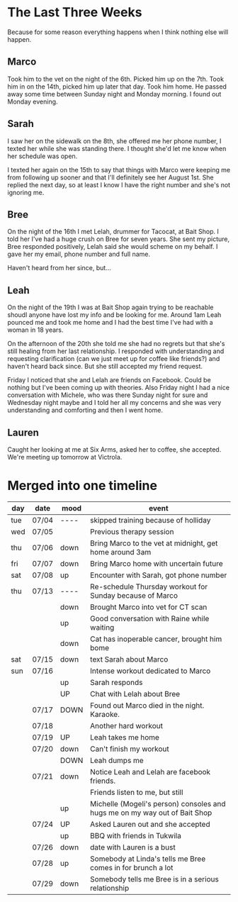 # The Last Three Weeks

Because for some reason everything happens when I think nothing else will
happen.

## Marco

Took him to the vet on the night of the 6th. Picked him up on the 7th. Took
him in on the 14th, picked him up later that day. Took him home. He passed
away some time between Sunday night and Monday morning. I found out Monday
evening.

## Sarah

I saw her on the sidewalk on the 8th, she offered me her phone number, I
texted her while she was standing there. I thought she'd let me know when her
schedule was open.

I texted her again on the 15th to say that things with Marco were keeping me
from following up sooner and that I'll definitely see her August 1st. She
replied the next day, so at least I know I have the right number and she's not
ignoring me.

## Bree

On the night of the 16th I met Lelah, drummer for Tacocat, at Bait Shop. I
told her I've had a huge crush on Bree for seven years. She sent my picture,
Bree responded positively, Lelah said she would scheme on my behalf. I gave
her my email, phone number and full name.

Haven't heard from her since, but...

## Leah

On the night of the 19th I was at Bait Shop again trying to be reachable
shoudl anyone have lost my info and be looking for me. Around 1am Leah pounced
me and took me home and I had the best time I've had with a woman in 18 years.

On the afternoon of the 20th she told me she had no regrets but that she's
still healing from her last relationship. I responded with understanding and
requesting clarification (can we just meet up for coffee like friends?) and
haven't heard back since. But she still accepted my friend request.

Friday I noticed that she and Lelah are friends on Facebook. Could be nothing
but I've been coming up with theories. Also Friday night I had a nice
conversation with Michele, who was there Sunday night for sure and Wednesday
night maybe and I told her all my concerns and she was very understanding and
comforting and then I went home.

## Lauren

Caught her looking at me at Six Arms, asked her to coffee, she accepted. We're
meeting up tomorrow at Victrola.

# Merged into one timeline

day | date  | mood | event
----|-------|------|-------
tue | 07/04 | ---- | skipped training because of holliday
wed | 07/05 |      | Previous therapy session
thu | 07/06 | down | Bring Marco to the vet at midnight, get home around 3am
fri | 07/07 | down | Bring Marco home with uncertain future
sat | 07/08 |  up  | Encounter with Sarah, got phone number
thu | 07/13 | ---- | Re-schedule Thursday workout for Sunday because of Marco
    |       | down | Brought Marco into vet for CT scan
    |       |  up  | Good conversation with Raine while waiting
    |       | down | Cat has inoperable cancer, brought him bome
sat | 07/15 | down | text Sarah about Marco
sun | 07/16 |      | Intense workout dedicated to Marco
    |       |  up  | Sarah responds
    |       |  UP  | Chat with Lelah about Bree
    | 07/17 | DOWN | Found out Marco died in the night. Karaoke.
    | 07/18 |      | Another hard workout
    | 07/19 |  UP  | Leah takes me home
    | 07/20 | down | Can't finish my workout
    |       | DOWN | Leah dumps me
    | 07/21 | down | Notice Leah and Lelah are facebook friends.
    |       |      | Friends listen to me, but still
    |       |  up  | Michelle (Mogeli's person) consoles and hugs me on my way out of Bait Shop
    | 07/24 |  UP  | Asked Lauren out and she accepted
    |       |  up  | BBQ with friends in Tukwila
    | 07/26 | down | date with Lauren is a bust
    | 07/28 |  up  | Somebody at Linda's tells me Bree comes in for brunch a lot
    | 07/29 | down | Somebody tells me Bree is in a serious relationship

